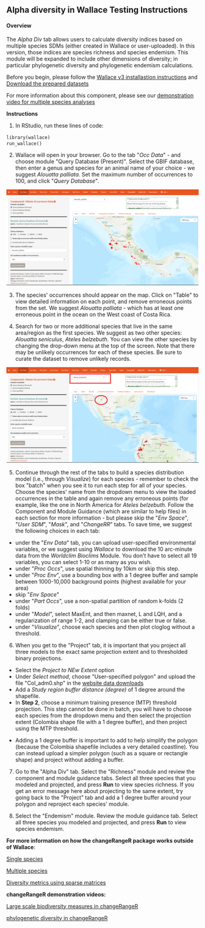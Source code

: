 ## Alpha diversity in Wallace Testing Instructions

#### Overview
The *Alpha Div* tab allows users to calculate diversity indices based on multiple species SDMs (either created in Wallace or user-uploaded). In this version, those indices are species richness and species endemism. This module will be expanded to include other dimensions of diversity; in particular phylogenetic diversity and phylogenetic endemism calculations. 


Before you begin, please follow the [Wallace v3 installastion instructions](installation_instructions.md) and [Download the prepared datasets](Data.md)

For more information about this component, please see our [demonstration video for multiple species analyses](https://youtu.be/eXqyctCFJ0U)


**Instructions**

1. In RStudio, run these lines of code:
```{r}
library(wallace)
run_wallace()
```

2. Wallace will open in your browser. Go to the tab "*Occ Data*" - and choose module "Query Database (Present)". Select the GBIF database, then enter a genus and species for an animal name of your choice - we suggest *Alouatta palliata*. Set the maximum number of occurrences to 100, and click "*Query Database*".

![Downloading occurrence data in *Wallace*](img/crrStep2.png)

3. The species' occurrences should appear on the map. Click on "Table" to view detailed information on each point, and remove erroneous points from the set. We suggest *Alouatta palliata* - which has at least one erroneous point in the ocean on the West coast of Costa Rica.

4. Search for two or more additional species that live in the same area/region as the first species. We suggest as two other species: *Alouatta seniculus*, *Ateles belzebuth*. You can view the other species by changing the drop-down menu at the top of the screen. Note that there may be unlikely occurrences for each of these species. Be sure to curate the dataset to remove unlikely records.

![Using the multispecies functions](img/crrStep4.png)

5. Continue through the rest of the tabs to build a species distribution model (i.e., through *Visualize*) for each species - remember to check the box "batch" when you see it to run each step for all of your species.  Choose the species' name from the dropdown menu to view the loaded occurrences in the table and again remove any erroneous points (for example, like the one in North America for *Ateles belzebuth*. 
Follow the Component and Module Guidance (which are similar to help files) in each section for more information - but please skip the "*Env Space*", "*User SDM*", "*Mask*", and "*ChangeRR*" tabs.
To save time, we suggest the following choices in each tab:

- under the "*Env Data*" tab, you can upload user-specified environmental variables, or we suggest using *Wallace* to download the 10 arc-minute data from the *Worldclim Bioclims* Module. You don't have to select all 19 variables, you can select 1-10 or as many as you wish.
- under "*Proc Occs*", use spatial thinning by 10km or skip this step.
- under "*Proc Env*", use a bounding box with a 1 degree buffer and sample between 1000-10,000 background points (highest available for your area)
- skip "*Env Space*"
- under "*Part Occs*", use a non-spatial partition of random k-folds (2 folds)
- under "*Model*", select MaxEnt, and then maxnet, L and LQH, and a regularization of range 1-2, and clamping can be either true or false.
- under "*Visualize*", choose each species and then plot cloglog without a threshold. 

6. When you get to the "Project" tab, it is important that you project all three models to the exact same projection extent and to thresholded binary projections. <br>
* Select the *Project to NEw Extent* option
* Under *Select method*, choose "User-specified polygon" and upload the file "Col_adm0.shp" in the [website data downloads](Data.md)
* Add a *Study region buffer distance (degree)* of 1 degree around the shapefile.
* In **Step 2**, choose a minimum training presence (MTP) threshold projection. This step cannot be done in batch, you will have to choose each species from the dropdown menu and then select the projection extent (Colombia shape file with a 1 degree buffer), and then project using the MTP threshold.

- Adding a 1 degree buffer is important to add to help simplify the polygon (because the Colombia shapefile includes a very detailed coastline). You can instead upload a simpler polygon (such as a square or rectangle shape) and project without adding a buffer.

7. Go to the "Alpha Div" tab. Select the "Richness" module and review the component and module guidance tabs. Select all three species that you modeled and projected, and press **Run** to view species richness. If you get an error message here about projecting to the same extent, try going back to the "Project" tab and add a 1 degree buffer around your polygon and reproject each species' module.

8. Select the "Endemism" module. Review the module guidance tab. Select all three species you modeled and projected, and press **Run** to view species endemism.


**For more information on how the changeRangeR package works outside of Wallace**:

[Single species](pdf/singleSpeciesMetrics.pdf)

[Multiple species](pdf/BiodivMetrics.pdf)

[Diversity metrics using sparse matrices](pdf/Diversity_Metrics_Using_Sparse_Matrices.pdf)

**changeRangeR demonstration videos:**

[Large scale biodiversity measures in changeRangeR](https://youtu.be/Hn5fm6XO7tg)

[phylogenetic diversity in changeRangeR](https://youtu.be/yJee8TVBGEs)
